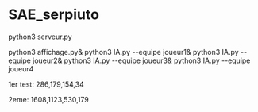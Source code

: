 # SAE_serpiuto




python3 serveur.py

python3 affichage.py&
python3 IA.py --equipe joueur1&
python3 IA.py --equipe joueur2&
python3 IA.py --equipe joueur3&
python3 IA.py --equipe joueur4



1er test:
286,179,154,34

2eme:
1608,1123,530,179 